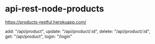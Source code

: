 # api-rest-node-products

https://products-restful.herokuapp.com/

add: "/api/product",
update: "/api/product/:id",
delete: "/api/product/:id",
get: "/api/product",
login: "/login"
